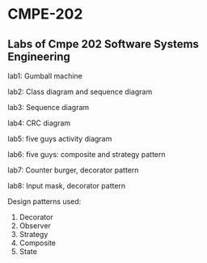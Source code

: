 # CMPE-202

## Labs of Cmpe 202 Software Systems Engineering

lab1: Gumball machine

lab2: Class diagram and sequence diagram

lab3: Sequence diagram

lab4: CRC diagram

lab5: five guys activity diagram

lab6: five guys: composite and strategy pattern

lab7: Counter burger, decorator pattern

lab8: Input mask, decorator pattern

Design patterns used:  
1. Decorator
2. Observer
3. Strategy
4. Composite
5. State

